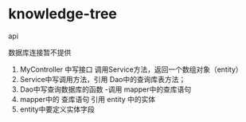 # knowledge-tree
api

数据库连接暂不提供



1. MyController 中写接口 调用Service方法，返回一个数组对象（entity）
2. Service中写调用方法，引用 Dao中的查询库表方法；
3. Dao中写查询数据库的函数 -调用 mapper中的查库语句
4. mapper中的 查库语句  引用 entity 中的实体
5. entity中要定义实体字段
